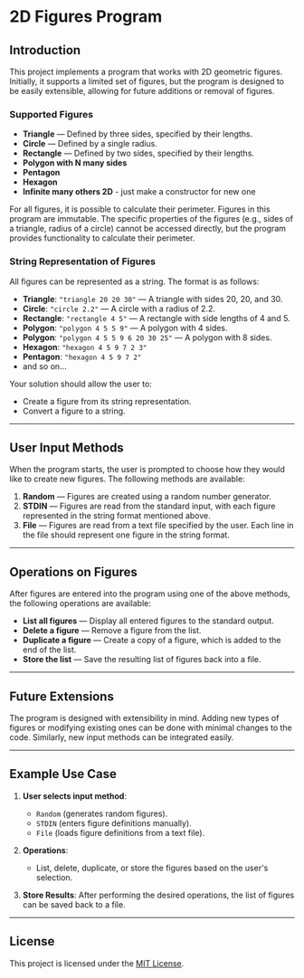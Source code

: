 # 2D Figures Program

## Introduction

This project implements a program that works with 2D geometric figures. Initially, it supports a limited set of figures, but the program is designed to be easily extensible, allowing for future additions or removal of figures.

### Supported Figures

- **Triangle** — Defined by three sides, specified by their lengths.
- **Circle** — Defined by a single radius.
- **Rectangle** — Defined by two sides, specified by their lengths.
- **Polygon with N many sides**
- **Pentagon**
- **Hexagon**
- **Infinite many others 2D** - just make a constructor for new one 

For all figures, it is possible to calculate their perimeter. Figures in this program are immutable. The specific properties of the figures (e.g., sides of a triangle, radius of a circle) cannot be accessed directly, but the program provides functionality to calculate their perimeter.

### String Representation of Figures

All figures can be represented as a string. The format is as follows:
- **Triangle**: `"triangle 20 20 30"` — A triangle with sides 20, 20, and 30.
- **Circle**: `"circle 2.2"` — A circle with a radius of 2.2.
- **Rectangle**: `"rectangle 4 5"` — A rectangle with side lengths of 4 and 5.
- **Polygon**: `"polygon 4 5 5 9"` — A polygon with 4 sides.
- **Polygon**: `"polygon 4 5 5 9 6 20 30 25"` — A polygon with 8 sides.
- **Hexagon**: `"hexagon 4 5 9 7 2 3"`
- **Pentagon**: `"hexagon 4 5 9 7 2"`
- and so on...

Your solution should allow the user to:
- Create a figure from its string representation.
- Convert a figure to a string.

---

## User Input Methods

When the program starts, the user is prompted to choose how they would like to create new figures. The following methods are available:

1. **Random** — Figures are created using a random number generator.
2. **STDIN** — Figures are read from the standard input, with each figure represented in the string format mentioned above.
3. **File** — Figures are read from a text file specified by the user. Each line in the file should represent one figure in the string format.

---

## Operations on Figures

After figures are entered into the program using one of the above methods, the following operations are available:

- **List all figures** — Display all entered figures to the standard output.
- **Delete a figure** — Remove a figure from the list.
- **Duplicate a figure** — Create a copy of a figure, which is added to the end of the list.
- **Store the list** — Save the resulting list of figures back into a file.

---

## Future Extensions

The program is designed with extensibility in mind. Adding new types of figures or modifying existing ones can be done with minimal changes to the code. Similarly, new input methods can be integrated easily.

---

## Example Use Case

1. **User selects input method**:
   - `Random` (generates random figures).
   - `STDIN` (enters figure definitions manually).
   - `File` (loads figure definitions from a text file).

2. **Operations**:
   - List, delete, duplicate, or store the figures based on the user's selection.

3. **Store Results**: After performing the desired operations, the list of figures can be saved back to a file.

---

## License

This project is licensed under the [MIT License](https://opensource.org/licenses/MIT).
